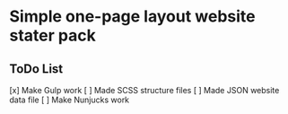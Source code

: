 # Simple one-page layout website stater pack

## ToDo List
[x] Make Gulp work
[ ] Made SCSS structure files
[ ] Made JSON website data file
[ ] Make Nunjucks work